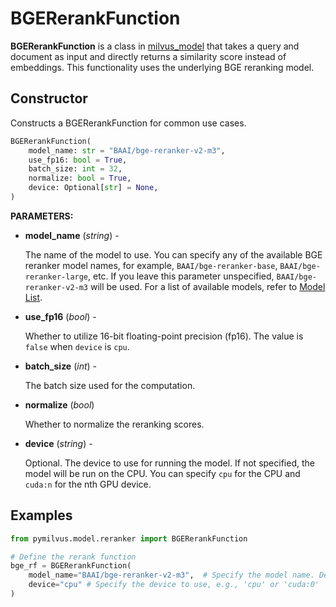 # BGERerankFunction

**BGERerankFunction** is a class in [milvus_model](https://github.com/milvus-io/milvus-model) that takes a query and document as input and directly returns a similarity score instead of embeddings. This functionality uses the underlying BGE reranking model.

## Constructor

Constructs a BGERerankFunction for common use cases.

```python
BGERerankFunction(
    model_name: str = "BAAI/bge-reranker-v2-m3",
    use_fp16: bool = True,
    batch_size: int = 32,
    normalize: bool = True,
    device: Optional[str] = None,
)
```

**PARAMETERS:**

- **model_name** (*string*) -

    The name of the model to use. You can specify any of the available BGE reranker model names, for example, `BAAI/bge-reranker-base`, `BAAI/bge-reranker-large`, etc. If you leave this parameter unspecified, `BAAI/bge-reranker-v2-m3` will be used. For a list of available models, refer to [Model List](https://github.com/FlagOpen/FlagEmbedding/tree/master/FlagEmbedding/llm_reranker#model-list).

- **use_fp16** (*bool*) -

    Whether to utilize 16-bit floating-point precision (fp16). The value is `false` when `device` is `cpu`.

- **batch_size** (*int*) -

    The batch size used for the computation.

- **normalize** (*bool*)

    Whether to normalize the reranking scores.

- **device** (*string*) -

    Optional. The device to use for running the model. If not specified, the model will be run on the CPU. You can specify `cpu` for the CPU and `cuda:n` for the nth GPU device.

## Examples

```python
from pymilvus.model.reranker import BGERerankFunction

# Define the rerank function
bge_rf = BGERerankFunction(
    model_name="BAAI/bge-reranker-v2-m3",  # Specify the model name. Defaults to `BAAI/bge-reranker-v2-m3`.
    device="cpu" # Specify the device to use, e.g., 'cpu' or 'cuda:0'
)
```

<DocCardList />